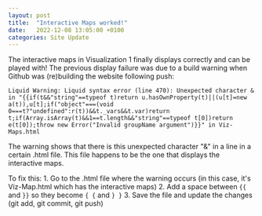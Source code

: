 ```yaml
---
layout: post
title:  "Interactive Maps worked!"
date:   2022-12-08 13:05:00 +0100
categories: Site Update
---
```


The interactive maps in Visualization 1 finally displays correctly and can be played with! The previous display failure was due to a build warning when Github was (re)building the website following push:

```
Liquid Warning: Liquid syntax error (line 470): Unexpected character & in "{{if(t&&"string"==typeof t)return u.hasOwnProperty(t)||(u[t]=new a(t)),u[t];if("object"===(void 0===t?"undefined":r(t))&&t._vars&&t.var)return t;if(Array.isArray(t)&&1==t.length&&"string"==typeof t[0])return e(t[0]);throw new Error("Invalid groupName argument")}}" in Viz-Maps.html
```

The warning shows that there is this unexpected character "&" in a line in a certain .html file. This file happens to be the one that displays the interactive maps.

To fix this:
    1. Go to the .html file where the warning occurs (in this case, it's Viz-Map.html which has the interactive maps)
    2. Add a space between `{{` and `}}` so they become `{ {` and `} }`
    3. Save the file and update the changes (git add, git commit, git push)